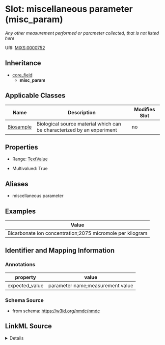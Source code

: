 # Slot: miscellaneous parameter (misc_param)


_Any other measurement performed or parameter collected, that is not listed here_



URI: [MIXS:0000752](https://w3id.org/mixs/0000752)




## Inheritance

* [core_field](core_field.md)
    * **misc_param**





## Applicable Classes

| Name | Description | Modifies Slot |
| --- | --- | --- |
[Biosample](Biosample.md) | Biological source material which can be characterized by an experiment |  no  |







## Properties

* Range: [TextValue](TextValue.md)

* Multivalued: True



## Aliases


* miscellaneous parameter




## Examples

| Value |
| --- |
| Bicarbonate ion concentration;2075 micromole per kilogram |

## Identifier and Mapping Information





### Annotations

| property | value |
| --- | --- |
| expected_value | parameter name;measurement value || occurrence | m |



### Schema Source


* from schema: https://w3id.org/nmdc/nmdc




## LinkML Source

<details>
```yaml
name: misc_param
annotations:
  expected_value:
    tag: expected_value
    value: parameter name;measurement value
  occurrence:
    tag: occurrence
    value: m
description: Any other measurement performed or parameter collected, that is not listed
  here
title: miscellaneous parameter
examples:
- value: Bicarbonate ion concentration;2075 micromole per kilogram
from_schema: https://w3id.org/nmdc/nmdc
aliases:
- miscellaneous parameter
rank: 1000
is_a: core field
string_serialization: '{text};{float} {unit}'
slot_uri: MIXS:0000752
multivalued: true
alias: misc_param
domain_of:
- Biosample
range: TextValue

```
</details>
